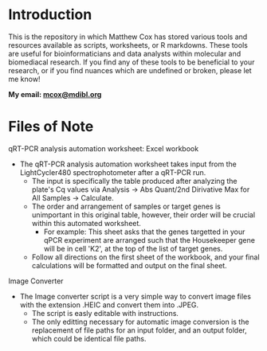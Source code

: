 # Introduction
This is the repository in which Matthew Cox has stored various tools and resources available as scripts, worksheets, or R markdowns. 
These tools are useful for bioinformaticians and data analysts within molecular and biomediacal research. 
If you find any of these tools to be beneficial to your research, or if you find nuances which are undefined or broken, please let me know!

**My email: mcox@mdibl.org**

# Files of Note

qRT-PCR analysis automation worksheet: Excel workbook

- The qRT-PCR analysis automation worksheet takes input from the LightCycler480 spectrophotometer after a qRT-PCR run.
  - The input is specifically the table produced after analyzing the plate's Cq values via Analysis -> Abs Quant/2nd Dirivative Max for All Samples -> Calculate.
  - The order and arrangement of samples or target genes is unimportant in this original table, however, their order will be crucial within this automated worksheet.
    - For example: This sheet asks that the genes targetted in your qPCR experiment are arranged such that the Housekeeper gene will be in cell 'K2', at the top of the list of target genes.
  - Follow all directions on the first sheet of the workbook, and your final calculations will be formatted and output on the final sheet.

Image Converter

- The Image converter script is a very simple way to convert image files with the extension .HEIC and convert them into .JPEG.
  - The script is easly editable with instructions.
  - The only editting necessary for automatic image conversion is the replacement of file paths for an input folder, and an output folder, which could be identical file paths.


